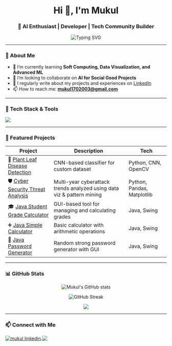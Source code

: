 <h1 align="center">Hi 👋, I'm Mukul </h1>
<h3 align="center">🚀 AI Enthusiast | Developer | Tech Community Builder</h3>

<p align="center">
  <img src="https://readme-typing-svg.herokuapp.com?font=Fira+Code&duration=3000&pause=1000&center=true&vCenter=true&width=435&lines=B.Tech+in+CSE+(AI);Co-Organizer+@+GDG+on+Campus;AI+%7C+ML+%7C+Data+Science;EcoDose+AI+Founder;Tech+Speaker+%26+Event+Host" alt="Typing SVG" />
</p>

---

### 🧠 About Me

- 🌱 I’m currently learning **Soft Computing, Data Visualization, and Advanced ML**
- 👯 I’m looking to collaborate on **AI for Social Good Projects**
- 📝 I regularly write about my projects and experiences on [LinkedIn](https://www.linkedin.com/in/mukul-mehta-12a6942a3/)
- 📫 How to reach me: **mukul1702003@gmail.com**

---

### 💼 Tech Stack & Tools

<p align="left">
  <img src="https://skillicons.dev/icons?i=python,java,r,vscode,github,git,linux,html,css,jupyter,tensorflow,pytorch,opencv" />
</p>

---

### 📌 Featured Projects

| Project | Description | Tech |
|--------|-------------|------|
| 🔬 [Plant Leaf Disease Detection](https://github.com/Muku2003-code/Plant-Leaf-Disease-Detection) | CNN-based classifier for custom dataset | Python, CNN, OpenCV |
| 🛡️ [Cyber Security Threat Analysis](https://github.com/Muku2003-code/Cyber-Security-Threat-Analysis) | Multi-year cyberattack trends analyzed using data viz & pattern mining | Python, Pandas, Matplotlib |
| 🎓 [Java Student Grade Calculator](https://github.com/Muku2003-code/CodeSoft/tree/main/Java%20Student%20Grade%20Calculator) | GUI-based tool for managing and calculating grades | Java, Swing |
| ➕ [Java Simple Calculator](https://github.com/Muku2003-code/CodeSoft/tree/main/Java%20Simple%20Calculator) | Basic calculator with arithmetic operations | Java, Swing |
| 🔐 [Java Password Generator](https://github.com/Muku2003-code/CodeSoft/tree/main/Java%20Password%20Generator) | Random strong password generator with GUI | Java, Swing |


---

### 📊 GitHub Stats

<p align="center">
  <img src="https://github-readme-stats.vercel.app/api?username=Muku2003-code&show_icons=true&theme=radical" alt="Mukul's GitHub stats" />
</p>

<p align="center">
  <img src="https://github-readme-streak-stats.herokuapp.com/?user=Muku2003-code&theme=radical" alt="GitHub Streak" />
</p>

<p align="center">
  <img src="https://github-readme-stats.vercel.app/api/top-langs/?username=Muku2003-code&layout=compact&theme=radical" />
</p>

---

### 📫 Connect with Me

<p align="left">
  <a href="https://www.linkedin.com/in/mukul-mehta-12a6942a3/" target="blank">
    <img align="center" src="https://skillicons.dev/icons?i=linkedin" alt="mukul linkedin"/>
  </a>
  <a href="mailto:mukul1702003@gmail.com">
    <img align="center" src="https://img.shields.io/badge/Gmail-D14836?style=for-the-badge&logo=gmail&logoColor=white" />
  </a>
</p>
